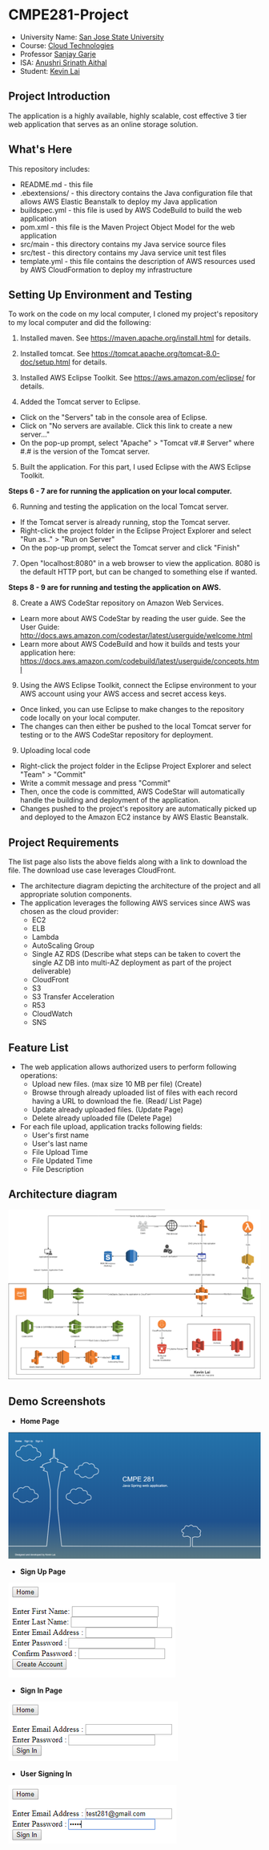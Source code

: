 # CMPE281-Project

* University Name: [San Jose State University](http://www.sjsu.edu/)
* Course: [Cloud Technologies](http://info.sjsu.edu/web-dbgen/catalog/courses/CMPE281.html)
* Professor [Sanjay Garje](https://www.linkedin.com/in/sanjaygarje/)
* ISA: [Anushri Srinath Aithal](https://www.linkedin.com/in/anushri-aithal/)
* Student: [Kevin Lai](www.linkedin.com/in/kevinlai247)

## Project Introduction
The application is a highly available, highly scalable, cost effective 3 tier web application that serves as an online storage solution.

## What's Here

This repository includes:

* README.md - this file
* .ebextensions/ - this directory contains the Java configuration file that
  allows AWS Elastic Beanstalk to deploy my Java application
* buildspec.yml - this file is used by AWS CodeBuild to build the web
  application
* pom.xml - this file is the Maven Project Object Model for the web application
* src/main - this directory contains my Java service source files
* src/test - this directory contains my Java service unit test files
* template.yml - this file contains the description of AWS resources used by AWS
  CloudFormation to deploy my infrastructure


## Setting Up Environment and Testing

To work on the code on my local computer, I cloned my project's repository to my local computer and did the following:

1. Installed maven.  See https://maven.apache.org/install.html for details.

2. Installed tomcat.  See https://tomcat.apache.org/tomcat-8.0-doc/setup.html for
   details.

3. Installed AWS Eclipse Toolkit. See https://aws.amazon.com/eclipse/ for details.

4. Added the Tomcat server to Eclipse.
  * Click on the "Servers" tab in the console area of Eclipse.
  * Click on "No servers are available. Click this link to create a new server..."
  * On the pop-up prompt, select "Apache" > "Tomcat v#.# Server" where #.# is the version of the Tomcat server.

5. Built the application. For this part, I used Eclipse with the AWS Eclipse Toolkit.

**Steps 6 - 7 are for running the application on your local computer.**

6. Running and testing the application on the local Tomcat server.
  * If the Tomcat server is already running, stop the Tomcat server.
  * Right-click the project folder in the Eclipse Project Explorer and select "Run as.." > "Run on Server"
  * On the pop-up prompt, select the Tomcat server and click "Finish"

7. Open "localhost:8080" in a web browser to view the application. 8080 is the default HTTP port, but can be changed to something else if wanted.

**Steps 8 - 9 are for running and testing the application on AWS.**

8. Create a AWS CodeStar repository on Amazon Web Services.
  * Learn more about AWS CodeStar by reading the user guide. See the User Guide: http://docs.aws.amazon.com/codestar/latest/userguide/welcome.html
  * Learn more about AWS CodeBuild and how it builds and tests your application here: https://docs.aws.amazon.com/codebuild/latest/userguide/concepts.html

9. Using the AWS Eclipse Toolkit, connect the Eclipse environment to your AWS account using your AWS access and secret access keys.
  * Once linked, you can use Eclipse to make changes to the repository code locally on your local computer.
  *	The changes can then either be pushed to the local Tomcat server for testing or to the AWS CodeStar repository for deployment.

9. Uploading local code
  * Right-click the project folder in the Eclipse Project Explorer and select "Team" > "Commit"
  * Write a commit message and press "Commit"
  * Then, once the code is committed, AWS CodeStar will automatically handle the building and deployment of the application.
  * Changes pushed to the project's repository are automatically picked up and deployed
  to the Amazon EC2 instance by AWS Elastic Beanstalk.

## Project Requirements
The list page also lists the above fields along with a link to download the file. The download use case leverages CloudFront.
* The architecture diagram depicting the architecture of the project and all appropriate solution components.
* The application leverages the following AWS services since AWS was chosen as the cloud provider:
  * EC2
  * ELB
  * Lambda
  * AutoScaling Group
  * Single AZ RDS (Describe what steps can be taken to covert the single AZ DB into multi-AZ deployment as part of the project deliverable)
  * CloudFront
  * S3
  * S3 Transfer Acceleration
  * R53
  * CloudWatch
  * SNS

## Feature List
* The web application allows authorized users to perform following operations:
  * Upload new files. (max size 10 MB per file) (Create)
  * Browse through already uploaded list of files with each record having a URL to download the fie. (Read/ List Page)
  * Update already uploaded files. (Update Page)
  * Delete already uploaded file (Delete Page)
* For each file upload, application tracks following fields:
  * User's first name
  * User's last name
  * File Upload Time
  * File Updated Time
  * File Description

## Architecture diagram
![Architecture Diagram](https://github.com/Kevin-Lai/cmpe281-project-kevinlai/blob/master/images/cmpe281_project1_architecture_kevinlai.png)

## Demo Screenshots
- **Home Page**

![Home Page](https://github.com/Kevin-Lai/cmpe281-project-kevinlai/blob/master/images/cmpe281-project-homepage.PNG)

- **Sign Up Page**

![Sign Up Page](https://github.com/Kevin-Lai/cmpe281-project-kevinlai/blob/master/images/cmpe281-project-signup.PNG)

- **Sign In Page**

![Sign In Page](https://github.com/Kevin-Lai/cmpe281-project-kevinlai/blob/master/images/cmpe281-project-signin.PNG)

- **User Signing In**

![User Sign In](https://github.com/Kevin-Lai/cmpe281-project-kevinlai/blob/master/images/cmpe281-project-signin-user-input.PNG)